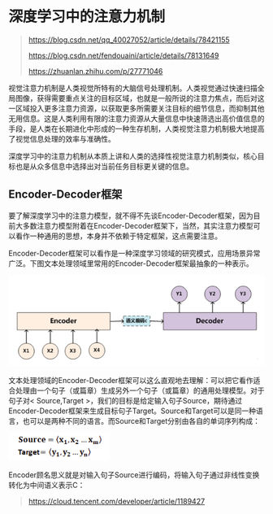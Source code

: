 # 深度学习中的注意力机制

> https://blog.csdn.net/qq_40027052/article/details/78421155
>
> https://blog.csdn.net/fendouaini/article/details/78131649
>
> https://zhuanlan.zhihu.com/p/27771046

视觉注意力机制是人类视觉所特有的大脑信号处理机制。人类视觉通过快速扫描全局图像，获得需要重点关注的目标区域，也就是一般所说的注意力焦点，而后对这一区域投入更多注意力资源，以获取更多所需要关注目标的细节信息，而抑制其他无用信息。这是人类利用有限的注意力资源从大量信息中快速筛选出高价值信息的手段，是人类在长期进化中形成的一种生存机制，人类视觉注意力机制极大地提高了视觉信息处理的效率与准确性。

深度学习中的注意力机制从本质上讲和人类的选择性视觉注意力机制类似，核心目标也是从众多信息中选择出对当前任务目标更关键的信息。

## Encoder-Decoder框架

要了解深度学习中的注意力模型，就不得不先谈Encoder-Decoder框架，因为目前大多数注意力模型附着在Encoder-Decoder框架下，当然，其实注意力模型可以看作一种通用的思想，本身并不依赖于特定框架，这点需要注意。

Encoder-Decoder框架可以看作是一种深度学习领域的研究模式，应用场景异常广泛。下图文本处理领域里常用的Encoder-Decoder框架最抽象的一种表示。

![1537779694931](assets/1537779694931.png)

文本处理领域的Encoder-Decoder框架可以这么直观地去理解：可以把它看作适合处理由一个句子（或篇章）生成另外一个句子（或篇章）的通用处理模型。对于句子对< Source,Target >，我们的目标是给定输入句子Source，期待通过Encoder-Decoder框架来生成目标句子Target。Source和Target可以是同一种语言，也可以是两种不同的语言。而Source和Target分别由各自的单词序列构成：

![1537779808836](assets/1537779808836.png)

Encoder顾名思义就是对输入句子Source进行编码，将输入句子通过非线性变换转化为中间语义表示C：

> https://cloud.tencent.com/developer/article/1189427